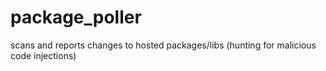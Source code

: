 # package_poller
scans and reports changes to hosted packages/libs (hunting for malicious code injections) 
